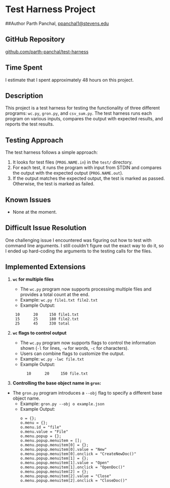 # Test Harness Project

##Author
Parth Panchal, [ppanchal1@stevens.edu](mailto:ppanchal1@stevens.edu)

## GitHub Repository

[github.com/parth-panchal/test-harness](https://github.com/parth-panchal/test-harness)

## Time Spent

I estimate that I spent approximately 48 hours on this project.

## Description

This project is a test harness for testing the functionality of three different programs: `wc.py`, `gron.py`, and `csv_sum.py`. The test harness runs each program on various inputs, compares the output with expected results, and reports the test results.

## Testing Approach

The test harness follows a simple approach:

1. It looks for test files (`PROG.NAME.in`) in the `test/` directory.
2. For each test, it runs the program with input from STDIN and compares the output with the expected output (`PROG.NAME.out`).
3. If the output matches the expected output, the test is marked as passed. Otherwise, the test is marked as failed.

## Known Issues

- None at the moment.

## Difficult Issue Resolution

One challenging issue I encountered was figuring out how to test with command line arguments. I still couldn't figure out the exact way to do it, so I ended up hard-coding the arguments to the testing calls for the files.

## Implemented Extensions

1. **`wc` for multiple files**

   - The `wc.py` program now supports processing multiple files and provides a total count at the end.
   - Example: `wc.py file1.txt file2.txt`
   - Example Output:

   ```
    10      20     150 file1.txt
    15      25     180 file2.txt
    25      45     330 total

   ```

2. **`wc` flags to control output**

   - The `wc.py` program now supports flags to control the information shown (`-l` for lines, `-w` for words, `-c` for characters).
   - Users can combine flags to customize the output.
   - Example: `wc.py -lwc file.txt`
   - Example Output:

   ```
         10      20     150 file.txt
   ```

3. **Controlling the base object name in `gron`:**

- The `gron.py` program introduces a `--obj` flag to specify a different base object name.
  - Example: `gron.py --obj o example.json`
  - Example Output:
    ```
    o = {};
    o.menu = {};
    o.menu.id = "file"
    o.menu.value = "File"
    o.menu.popup = {};
    o.menu.popup.menuitem = [];
    o.menu.popup.menuitem[0] = {};
    o.menu.popup.menuitem[0].value = "New"
    o.menu.popup.menuitem[0].onclick = "CreateNewDoc()"
    o.menu.popup.menuitem[1] = {};
    o.menu.popup.menuitem[1].value = "Open"
    o.menu.popup.menuitem[1].onclick = "OpenDoc()"
    o.menu.popup.menuitem[2] = {};
    o.menu.popup.menuitem[2].value = "Close"
    o.menu.popup.menuitem[2].onclick = "CloseDoc()"
    ```
